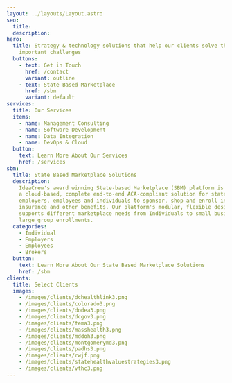 ```yaml
---
layout: ../layouts/Layout.astro
seo:
  title:
  description:
hero:
  title: Strategy & technology solutions that help our clients solve their most
    important challenges
  buttons:
    - text: Get in Touch
      href: /contact
      variant: outline
    - text: State Based Marketplace
      href: /sbm
      variant: default
services:
  title: Our Services
  items:
    - name: Management Consulting
    - name: Software Development
    - name: Data Integration
    - name: DevOps & Cloud
  button:
    text: Learn More About Our Services
    href: /services
sbm:
  title: State Based Marketplace Solutions
  description:
    IdeaCrew's award winning State-based Marketplace (SBM) platform is
    a cloud-based, complete end-to-end ACA-compliant solution for states,
    employers, employees and individuals to sponsor, shop and enroll in health
    insurance and other benefits. Our platform's modular, flexible design
    supports different marketplace needs from Individuals to small business to
    large group enrollments.
  categories:
    - Individual
    - Employers
    - Employees
    - Brokers
  button:
    text: Learn More About Our State Based Marketplace Solutions
    href: /sbm
clients:
  title: Select Clients
  images:
    - /images/clients/dchealthlink3.png
    - /images/clients/colorado3.png
    - /images/clients/dodea3.png
    - /images/clients/dcgov3.png
    - /images/clients/fema3.png
    - /images/clients/masshealth3.png
    - /images/clients/mddoh3.png
    - /images/clients/montgomerymd3.png
    - /images/clients/padhs3.png
    - /images/clients/rwjf.png
    - /images/clients/statehealthvaluestrategies3.png
    - /images/clients/vthc3.png
---
```

